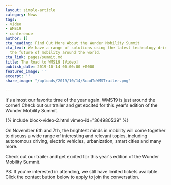 ```yaml
---
layout: simple-article
category: News
tags:
- video
- WMS19
- conference
author: []
cta_heading: Find Out More About the Wunder Mobility Summit
cta_text: We have a range of solutions using the latest technology driving forward
  the future of mobility around the world.
cta_link: pages/summit.md
title: The Road to WMS19 [Video]
publish_date: 2019-10-14 00:00:00 +0000
featured_image: ''
excerpt: ''
share_image: "/uploads/2019/10/14/RoadToWMSTrailer.png"

---
```

It's almost our favorite time of the year again. WMS19 is just around the corner! Check out our trailer and get excited for this year's edition of the Wunder Mobility Summit.

{% include block-video-2.html vimeo-id="364980539" %}

On November 6th and 7th, the brightest minds in mobility will come together to discuss a wide range of interesting and relevant topics, including autonomous driving, electric vehicles, urbanization, smart cities and many more. 

Check out our trailer and get excited for this year's edition of the Wunder Mobility Summit.

PS: If you're interested in attending, we still have limited tickets available. Click the contact button below to apply to join the conversation. 
